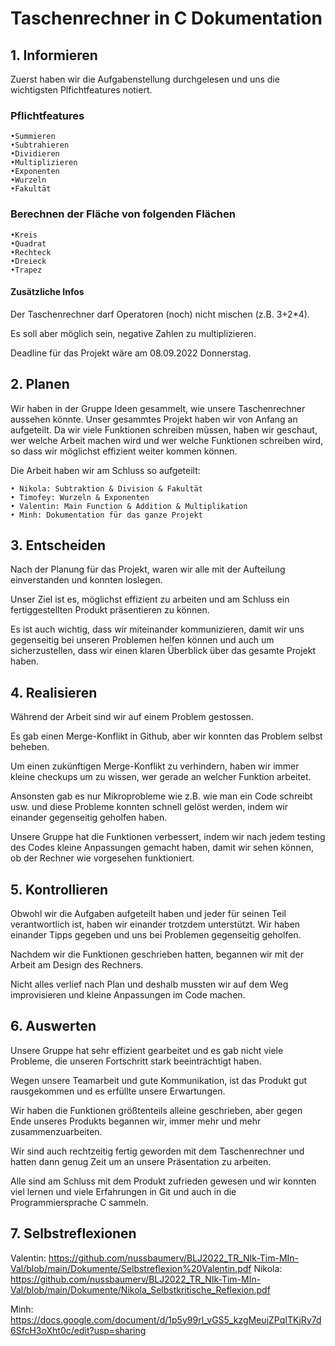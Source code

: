 # Taschenrechner in C Dokumentation

## 1. Informieren

Zuerst haben wir die Aufgabenstellung durchgelesen und uns die wichtigsten Plfichtfeatures notiert.

### Pflichtfeatures

    •Summieren
    •Subtrahieren
    •Dividieren
    •Multiplizieren
    •Exponenten
    •Wurzeln
    •Fakultät

### Berechnen der Fläche von folgenden Flächen

    •Kreis
    •Quadrat
    •Rechteck
    •Dreieck
    •Trapez

#### Zusätzliche Infos

Der Taschenrechner darf Operatoren (noch) nicht mischen (z.B. 3+2*4).

Es soll aber möglich sein, negative Zahlen zu multiplizieren.

Deadline für das Projekt wäre am 08.09.2022 Donnerstag.

## 2. Planen

Wir haben in der Gruppe Ideen gesammelt, wie unsere Taschenrechner aussehen könnte.
Unser gesammtes Projekt haben wir von Anfang an aufgeteilt. Da wir viele Funktionen schreiben müssen, haben wir geschaut, wer welche Arbeit machen wird und wer welche Funktionen schreiben wird, so dass wir möglichst effizient weiter kommen können.

Die Arbeit haben wir am Schluss so aufgeteilt:

    • Nikola: Subtraktion & Division & Fakultät
    • Timofey: Wurzeln & Exponenten
    • Valentin: Main Function & Addition & Multiplikation
    • Minh: Dokumentation für das ganze Projekt 

## 3. Entscheiden

Nach der Planung für das Projekt, waren wir alle mit der Aufteilung einverstanden und konnten loslegen.

Unser Ziel ist es, möglichst effizient zu arbeiten und am Schluss ein fertiggestellten Produkt präsentieren zu können.

Es ist auch wichtig, dass wir miteinander kommunizieren, damit wir uns gegenseitig bei unseren Problemen helfen können und auch um sicherzustellen, dass wir einen klaren Überblick über das gesamte Projekt haben.

## 4. Realisieren

Während der Arbeit sind wir auf einem Problem gestossen.

Es gab einen Merge-Konflikt in Github, aber wir konnten das Problem selbst beheben.

Um einen zukünftigen Merge-Konflikt zu verhindern, haben wir immer kleine checkups um zu wissen, wer gerade an welcher Funktion arbeitet.

Ansonsten gab es nur Mikroprobleme wie z.B. wie man ein Code schreibt usw. und diese Probleme konnten schnell gelöst werden, indem wir einander gegenseitig geholfen haben.

Unsere Gruppe hat die Funktionen verbessert, indem wir nach jedem testing des Codes kleine Anpassungen gemacht haben, damit wir sehen können, ob der Rechner wie vorgesehen funktioniert.

## 5. Kontrollieren

Obwohl wir die Aufgaben aufgeteilt haben und jeder für seinen Teil verantwortlich ist, haben wir einander trotzdem unterstützt.
Wir haben einander Tipps gegeben und uns bei Problemen gegenseitig geholfen.

Nachdem wir die Funktionen geschrieben hatten, begannen wir mit der Arbeit am Design des Rechners.

Nicht alles verlief nach Plan und deshalb mussten wir auf dem Weg improvisieren und kleine Anpassungen im Code machen.

## 6. Auswerten

Unsere Gruppe hat sehr effizient gearbeitet und es gab nicht viele Probleme, die unseren Fortschritt stark beeinträchtigt haben.

Wegen unsere Teamarbeit und gute Kommunikation, ist das Produkt gut rausgekommen und es erfüllte unsere Erwartungen.

Wir haben die Funktionen größtenteils alleine geschrieben, aber gegen Ende unseres Produkts begannen wir, immer mehr und mehr zusammenzuarbeiten.

Wir sind auch rechtzeitig fertig geworden mit dem Taschenrechner und hatten dann genug Zeit um an unsere Präsentation zu arbeiten.

Alle sind am Schluss mit dem Produkt zufrieden gewesen und wir konnten viel lernen und viele Erfahrungen in Git und auch in die Programmiersprache C sammeln.

## 7. Selbstreflexionen
Valentin: https://github.com/nussbaumerv/BLJ2022_TR_NIk-Tim-MIn-Val/blob/main/Dokumente/Selbstreflexion%20Valentin.pdf
Nikola: https://github.com/nussbaumerv/BLJ2022_TR_NIk-Tim-MIn-Val/blob/main/Dokumente/Nikola_Selbstkritische_Reflexion.pdf

Minh: https://docs.google.com/document/d/1p5y99rl_vGS5_kzgMeujZPqITKjRy7d6SfcH3oXht0c/edit?usp=sharing

